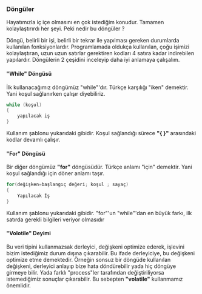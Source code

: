 ### Döngüler
Hayatımızla iç içe olmasını en çok istediğim konudur. Tamamen kolaylaştırırdı her şeyi. Peki nedir bu döngüler ?

Döngü, belirli bir işi, belirli bir tekrar ile yapılması gereken durumlarda kullanılan fonksiyonlardır. Programlamada oldukça kullanılan, çoğu işimizi kolaylaştıran, uzun uzun satırlar gerektiren kodları 4 satıra kadar indirebilen yapılardır. Döngülerin 2 çeşidini inceleyip daha iyi anlamaya çalışalım.

#### "While" Döngüsü
İlk kullanacağımız döngümüz "while"'dır. Türkçe karşılığı "iken" demektir. Yani
koşul sağlanırken çalışır diyebiliriz.

``` cpp
while (koşul)
{
    yapılacak iş
}
```
Kullanım şablonu yukarıdaki gibidir. Koşul sağlandığı sürece **"{ }"** arasındaki
kodlar devamlı çalışır.

#### "For" Döngüsü
Bir diğer döngümüz **"for"** döngüsüdür. Türkçe anlamı "için" demektir. Yani koşul sağlandığı için döner anlamı taşır.

``` cpp
for(değişken=başlangıç değeri; koşul ; sayaç)
{
    Yapılacak İş
}
```

Kullanım şablonu yukarıdaki gibidir. "for"'un "while"'dan en büyük farkı, ilk satırda gerekli bilgileri veriyor olmasıdır

#### "Volotile" Deyimi
Bu veri tipini kullanmazsak derleyici, değişkeni optimize ederek, işlevini bizim istediğimiz durum dışına çıkarabilir. Bu ifade  derleyiciye, bu değişkeni optimize etme demektedir. Örneğin sonsuz bir döngüde kullanılan değişkeni, derleyici anlayıp bize hata döndürebilir yada hiç döngüye girmeye bilir. Yada farklı "process"ler tarafından değiştiriliyorsa istemediğimiz sonuçlar çıkarabilir. Bu sebepten **"volatile"** kullanmamız önemlidir.
